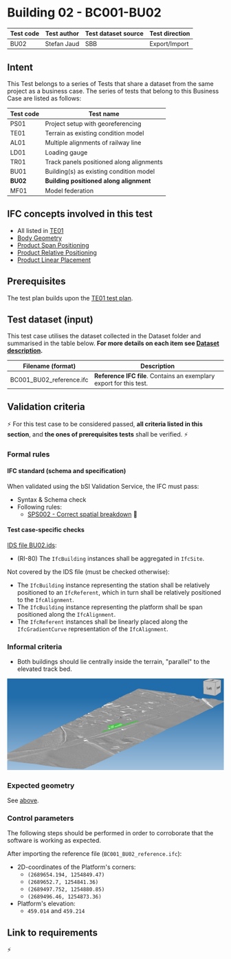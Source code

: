 # Building 02 - BC001-BU02

| Test code | Test author     | Test dataset source | Test direction |
|-----------|-----------------|---------------------|----------------|
| BU02      | Stefan Jaud     | SBB                 | Export/Import  |


## Intent

This Test belongs to a series of Tests that share a dataset from the same project as a business case. 
The series of tests that belong to this Business Case are listed as follows:

| Test code | Test name     | 
|-----------|-----------------|
| PS01      | Project setup with georeferencing |
| TE01      | Terrain as existing condition model |
| AL01      | Multiple alignments of railway line |
| LD01      | Loading gauge |
| TR01      | Track panels positioned along alignments |
| BU01      | Building(s) as existing condition model |
| **BU02**  | **Building positioned along alignment** |
| MF01      | Model federation|


## IFC concepts involved in this test

- All listed in [TE01](https://github.com/buildingSMART/IFC4.x-IF/tree/main/tests/TE01#ifc-concepts-involved-in-this-test)
- [Body Geometry](https://ifc43-docs.standards.buildingsmart.org/IFC/RELEASE/IFC4x3/HTML/concepts/Product_Shape/Product_Geometric_Representation/Body_Geometry/content.html)
- [Product Span Positioning](https://ifc43-docs.standards.buildingsmart.org/IFC/RELEASE/IFC4x3/HTML/concepts/Object_Connectivity/Product_Span_Positioning/content.html)
- [Product Relative Positioning](https://ifc43-docs.standards.buildingsmart.org/IFC/RELEASE/IFC4x3/HTML/concepts/Object_Connectivity/Product_Span_Positioning/content.html)
- [Product Linear Placement](https://ifc43-docs.standards.buildingsmart.org/IFC/RELEASE/IFC4x3/HTML/concepts/Product_Shape/Product_Placement/Product_Linear_Placement/content.html)

## Prerequisites

The test plan builds upon the [TE01 test plan](../TE01/Readme.md).


## Test dataset (input)

This test case utilises the dataset collected in the Dataset folder and summarised in the table below. **For more details on each item see [Dataset description](Dataset/README.md).**

| Filename (format)         | Description                                                        |
|---------------------------|--------------------------------------------------------------------|
| BC001_BU02_reference.ifc  | **Reference IFC file**. Contains an exemplary export for this test.|


## Validation criteria

:zap: For this test case to be considered passed, **all criteria listed in this section**, and **the ones of prerequisites tests** shall be verified. :zap:

### Formal rules

#### IFC standard (schema and specification)

When validated using the bSI Validation Service, the IFC must pass:

- Syntax & Schema check
- Following rules:
    - [SPS002 - Correct spatial breakdown](https://github.com/buildingSMART/ifc-gherkin-rules/pull/65) 🚧


#### Test case-specific checks

[IDS file BU02.ids](./Dataset/BU02.ids):

- (RI-80) The `IfcBuilding` instances shall be aggregated in `IfcSite`.

Not covered by the IDS file (must be checked otherwise):

- The `IfcBuilding` instance representing the station shall be relatively positioned to an `IfcReferent`,
 which in turn shall be relatively positioned to the `IfcAlignment`.
- The `IfcBuilding` instance representing the platform shall be span positioned along the `IfcAlignment`.
- The `IfcReferent` instances shall be linearly placed along the `IfcGradientCurve` representation of the `IfcAlignment`.

### Informal criteria

- Both buildings should lie centrally inside the terrain, "parallel" to the elevated track bed.

!["Perspective view"](./Dataset/skewedview.PNG)


### Expected geometry

See [above](#informal-criteria).



### Control parameters

The following steps should be performed in order to corroborate that the software is working as expected.

After importing the reference file (`BC001_BU02_reference.ifc`):

- 2D-coordinates of the Platform's corners:
    - `(2689654.194, 1254849.47)`
    - `(2689652.7, 1254841.36)`
    - `(2689497.752, 1254880.85)`
    - `(2689496.46, 1254873.36)`
- Platform's elevation:
    - `459.014` and `459.214`


## Link to requirements

:zap:
